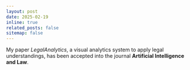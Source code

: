 ```yaml
---
layout: post
date: 2025-02-19
inline: true
related_posts: false
sitemap: false
---
```


My paper *LegalAnalytics*, a visual analytics system to apply legal
understandings, has been accepted into the journal
**Artificial Intelligence and Law**.
